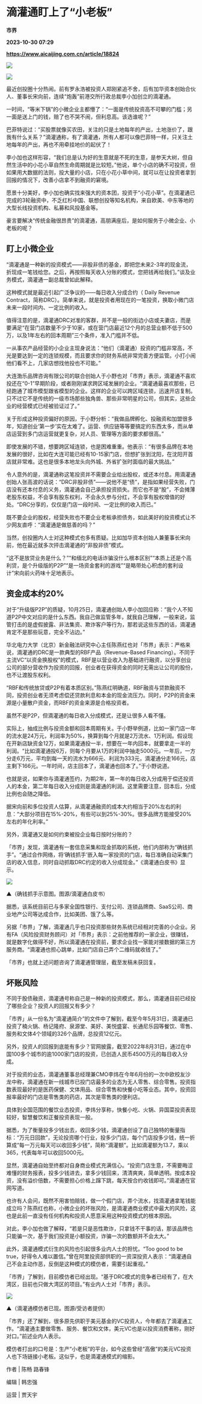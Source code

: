 # 滴灌通盯上了“小老板”
**市界**

**2023-10-30 07:29**

**https://www.aicaijing.com.cn/article/18824**

![](https://cdn.aicaijing.com.cn/img/eaea2240-76f2-11ee-8fbc-e1e8d09210a5/jpg)

![](https://p3-sign.toutiaoimg.com/tos-cn-i-axegupay5k/d5a9f7f686c04290bad47dde06eca5f6~noop.image?_iz=58558&from=article.pc_detail&x-expires=1699254339&x-signature=8qccp3F0tOM46o9OK7Td7fqP3og%3D)

最近创投圈十分热闹。前有罗永浩被投资人郑刚紧追不舍，后有加华资本创始合伙人、董事长宋向前，连续“炮轰”前港交所行政总裁李小加创立的滴灌通。

一时间，“等米下锅”的小微企业主都懵了：“一面是传统投资高不可攀的门槛；另一面是送上门的钱，赔了也不哭不闹，但利息高。该选谁呢？”

巴菲特说过：“买股票就像买农田，关注的只是土地每年的产出，土地涨价了，跟我有什么关系？”滴灌通称，有了滴灌通，所有人都可以像巴菲特一样，只关注土地每年的产出，再也不用牵挂地价的起伏了！

李小加也这样形容，“我们总是认为好的生意就是不死的生意，是参天大树，但自然生活中的小花小草自然生命周期就是比较短。”他说，单个小店的确不可投资，但如果用大数据的法则，投大量的小店，只在小花小草中间，就可以在让投资者拿到回报的情况下，改善小店拿不到融资的窘境。

愿景十分美好，李小加也确实找来强大的资本团，投资于“小花小草”。在滴灌通已完成的3轮融资中，不乏红杉中国、联想创投等知名机构，来自欧美、中东等地的大型长线投资机构、私募和风投基金等。

豪言要解决“传统金融很昂贵”的滴灌通，高朋满座后，是如何服务于小微企业、小老板的呢？

**盯上小微企业**
----------

“滴灌通是一种新的投资模式——非股非债的基金，即把您未来2-3年的现金流，折现成一笔钱给您。之后，再按照每天收入分账的模式，您把钱再给我们。”谈及业务模式，滴灌通一副总裁曾如此解释。

这种模式就是最近引起广泛争议的——每日收入分成合约（ Daily Revenue Contract，简称DRC）。简单来说，就是投资者用现在的一笔投资，换取小微门店未来一段时间内、一定比例的收入。

值得注意的是，滴灌通DRC对准的客群，并不是一般的街边小店或夫妻店，而是要满足“在营门店数量不少于10家，或在营门店最近12个月的总营业额不低于500万，以及1年左右的回本周期”三个条件，准入门槛并不低。

一从事农产品经营的小企业主现身说法：“他们（滴灌通）投资的门槛非常高，不光是要达到一定的连锁规模，而且要求你的财务系统非常完善方便监管。小打小闹他们看不上，几家店想找他投也不可能。”

大连渤乐品牌咨询有限公司的联合创始人于小野也对「市界」表示，滴灌通不喜欢投还在“0-1”早期阶段，或者刚刚谋求跨区域发展的企业。“滴灌通最喜欢那些，已经跑通了城市模型跟省模型的企业。这样的企业可以跨区域连锁，迅速开店复制。只不过它不是传统的一级市场那些独角兽、那些非常明星的公司，但其实，这些企业的经营模式已经被验证过了。”

关于形成这种投资偏好的原因，于小野分析：“我做品牌孵化、投融资和加盟很多年，知道创业‘第一步’实在太难了。运营、供应链等等要搞定的东西太多，而从单店运营到多门店运营就更复杂，对人员、管理等方面的要求都很高。”

即使发展的不错，想要跨区域连锁，也是困难重重。他表示：“有很多品牌在本地发展的很好，比如在大连可能已经有10-15家门店，但想扩张到沈阳，在沈阳开首店就非常难。这也是很多本地龙头向外城、外省扩张时面临的最大挑战。”

令人意外的是，滴灌通称这笔投资并不需要企业给出股权，或还本付息。用滴灌通创始人张高波的话说：“DRC非股非债”——说他不是“债”，是指如果经营失败，门店没有还本付息的义务，滴灌通会自己承担投资损失。而它也不是“股”，不会摊薄老股东权益，不会享有股东权利，不会永久参与分红，不会享有股权增值的好处。“DRC分享的，仅仅是门店一段时间、一定比例的收入而已。”

既不要企业的股权，经营失败也不要企业老板承担债务，如此美好的投资模式让不少网友直呼：“滴灌通是做慈善的吗？”

当然，创投圈内人士对这种模式也多有质疑。比如加华资本创始人兼董事长宋向前，他在最近就多次抨击滴灌通的“非股非债”模式。

“这不是放贷业务是什么？”“和缅北的电话诈骗没什么根本区别”“本质上还是个高利贷，是个升级版的P2P”“是一场资金套利的游戏”“是略带处心积虑的套利设计”宋向前火药味十足地表示。

**资金成本约20%**
------------

对于“升级版P2P”的质疑，10月25日，滴灌通创始人李小加回应称：“我个人不知道P2P中文对应的是什么东西。我自己做监管多年，就我自己理解，一般来说，监管打击的是虚假披露、非法集资、欺诈客户等行为，那若说这些东西的话，滴灌通肯定不是那些玩意，完全不沾边。”

华北电力大学（北京）新金融法研究中心主任陈燕红也对「市界」表示：严格来说，滴灌通的DRC是一款典型的RBF产品（Revenue-Based Financing）。不同于主流VC“以资金换股权”的模式，RBF是以营业收入为基础进行融资，以分享创业公司的部分营收作为投资的回报，创业者在获得资金的同时无需出让公司的股份，也不让渡股东权利。

“RBF和传统放贷或P2P有着本质区别。”陈燕红明确道，RBF融资与贷款融资不同，投资创业者无须考虑偿还贷款利息和本金的现金流压力。同时，P2P的资金来源是小量散户资金，而RBF的资金来源是合格投资者。

虽然不是P2P，但滴灌通的每日收入分成模式，还是让很多人看不懂。

实际上，抽成比例与投资金额和回本周期有关。于小野举例道，比如一家门店一年的流水是24万元，利润率为50%，换算到每个月就是2万流水、1万利润。假设现在开新店缺资金12万，如果滴灌通投一半，想要在一年内回本，就要拿走一半的利润。“比如滴灌通投6万，则每个月要从1万的利润中抽走5000元。一年后，一方分走6万元，平均到每一天的流水为666元、利润为333元，滴灌通分走166元，店主剩下166元。一年时间，店主回本了，滴灌通也回本了。”于小野说道。

也就是说，如果你与滴灌通签约，为期2年，第一年的每日收入分成用于偿还投资人的本金，第二年每日收入分成则是滴灌通的利润。这里需要注意，回本后，分成比例也会随之降低。

据宋向前和多位投资人估算，从滴灌通融资的成本大约相当于20%左右的利息：“大部分项目在15%-20%，有些可以到25%-30%。很多品牌方能接受20%左右的年化利率。”

另外，滴灌通又是如何约束被投企业每日按时分账的？

「市界」发现，滴灌通有一套信息采集和现金抓取的系统，他们内部称为“确钱抓手”。“通过合作网络，将‘确钱抓手’嵌入每一家投资的门店，每日准确自动采集门店的收入信息，同时自动抓取DRC约定的收入分成现金。”《滴灌通白皮书》显示。

![](https://p3-sign.toutiaoimg.com/tos-cn-i-6w9my0ksvp/043b2aedcebf4cd182e7fe38e11c8672~noop.image?_iz=58558&from=article.pc_detail&x-expires=1699254339&x-signature=DClbSru%2F9oQjbDNmM6xETz1gndk%3D)

▲（确钱抓手示意图。图源/滴灌通白皮书）

据悉，该系统目前已与多家全国性银行、支付公司、连锁品牌商、SaaS公司、商业地产公司等达成合作，比如美团、饿了么等。

另据「市界」了解，滴灌通几乎也只投资那些财务系统已经相对完善的小企业。另有FA（风险投资财务顾问）对「市界」表示：之前他推荐的一家企业，很赚钱，就是数字化做得不好，所以滴灌通在投资前，要求企业找一家能对接数据的第三方服务商。“滴灌通也担心跳单，比如门店自己弄个二维码就收钱了。”

「市界」也就上述问题咨询了滴灌通管理层，截至发稿未获回复。

**坏账风险**
--------

不同于股债融资，滴灌通号称自己是一种新的投资模式，那么，滴灌通目前已经投了哪些企业？投资人的回报又有多少？

「市界」从一份名为“滴灌通简介”的文件中了解到，截至今年5月31日，滴灌通已投资了楠火锅、杨记隆府、泉源堂、美好、美悦盛宴、长通尼乐园等餐饮、零售、服务和文体4个领域的326个品牌，总投资12亿元。

另外，投资人的回报到底能有多少？官网披露，截至2022年8月31日，通过在中国100多个城市的逾1000家门店的投资，已创造人民币4500万元的每日收入分成。

对于投资的业态，滴灌通董事总经理兼CMO李炜在今年6月份的一次中欧校友沙龙中称，滴灌通在新一线城市已投门店最多的业态为无人零售、综合零售。投资指数表现最好的是医药保健、文体用品、综合零售和快餐小吃等业态。其中，投资回报率最好的门店是零售类的药店，其次是零售类的便利店。

具体到全国范围的餐饮业态投资，李炜分享称，快餐小吃、火锅、异国菜投资表现较好，智慧餐饮和正餐投资表现一般。

据悉，为了衡量投多少钱出去，收回多少钱，滴灌通创设了自己独特的衡量指标：“万元日回款”，无论投资哪个行业，投多少门店，每个门店投多少钱，统一折算成“每一万元每天可以收回多少钱”，简称“滴灌额”。比如滴灌额为13.7，乘以365，代表每年可以收回5000元。

显然，滴灌通自始至终都对自身商业模式充满信心。“投资门店生意，不需要晦涩难懂的财务报表，投多少钱进去，拿多少钱回来，清清爽爽，简单透明。按成本投资，没有溢价倍数，不需要担心价格上蹿下跳，每天按合约收钱即可。”滴灌通在官网写道。

也许有人会问，既然不用害怕赔钱，做一个假门店，弄个流水，找滴灌通拿笔钱能成立吗？陈燕红也称，小微企业的坏账风险，是滴灌通商业模式中最大的风险，这也是此前一直没有任何机构和投资人愿意采用这种投资模式的根本原因。

对此，李小加也做了解释，“若是只是恶性欺诈，只拿钱不干事的话，那该品牌也只能骗一次，基于我们投资是小额投资，诈骗一次的数额并不会太大。”

此外，滴灌通模式衍生的风险也引起很多业内人士的担忧。“Too good to be true，好得令人难以置信。”曾在阿里投资部供职的一资深投资人表示：“滴灌通自己不会主动作恶，反倒是这种模式的模仿者，需要引起重视。”

「市界」了解到，目前模仿者已经出现。“基于DRC模式的竞争者已经有了，在大湾区，目前也只做大湾区的项目。”有业内人士对「市界」表示。

![](https://p3-sign.toutiaoimg.com/tos-cn-i-6w9my0ksvp/47e58f2edc0e474794d3490614612e74~noop.image?_iz=58558&from=article.pc_detail&x-expires=1699254339&x-signature=ymhQYCdBfchSMmEmgSqmB70fRSE%3D)

▲（滴灌通模仿者已现。图源/受访者提供）

「市界」还了解到，很多原先供职于美元基金的VC投资人，今年都去了滴灌通工作。“滴灌通主要做零售、服务、餐饮和文体，美元VC也是以投资消费著称，刚好对口。”前述业内人表示。

模仿者打出的口号是：生产“小老板”的平台，如今这些曾经“高傲”的美元VC投资人也下场链接小老板。这似乎，也是滴灌通模式的缩影。

作者 | 陈畅 路春锋

编辑 | 韩忠强

运营 | 贾天宇